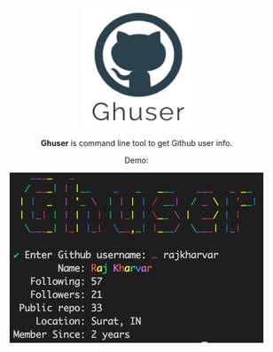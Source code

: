 <div align="center">
  <img src="./ghuser.png" width="200px" height="220px" alt="Ghuser logo">
  <br />
  <p><b>Ghuser</b> is command line tool to get Github user info.</p>
  <p>Demo:</p>
  <img src="./demo.png" alt="Ghuser demo">
</div>

<div align="center">
</div>
